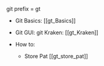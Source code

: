 git prefix = gt



- Git Basics: [[gt_Basics]]

- Git GUI: git Kraken: [[gt_Kraken]]



- How to: 
	- Store Pat [[gt_store_pat]]